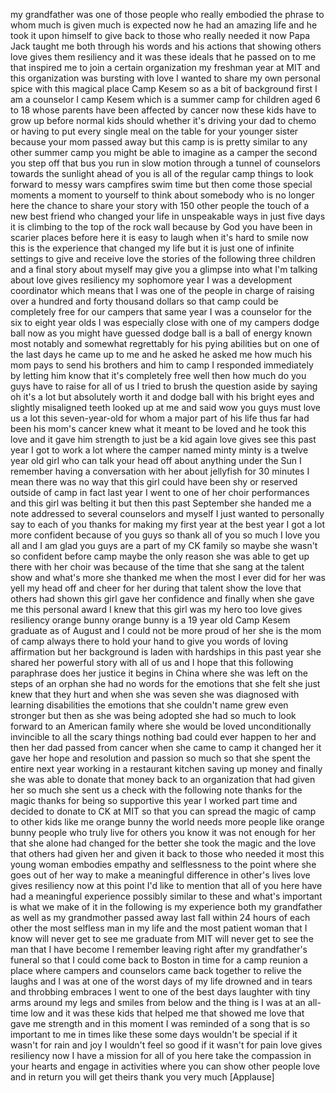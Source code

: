 
my grandfather was one of those people
who really embodied the phrase to whom
much is given much is expected now he
had an amazing life and he took it upon
himself to give back to those who really
needed it
now Papa Jack taught me both through his
words and his actions that showing
others love gives them resiliency and it
was these ideals that he passed on to me
that inspired me to join a certain
organization my freshman year at MIT and
this organization was bursting with love
I wanted to share my own personal spice
with this magical place Camp Kesem
so as a bit of background first I am a
counselor I camp Kesem which is a summer
camp for children aged 6 to 18 whose
parents have been affected by cancer now
these kids have to grow up before normal
kids should whether it&#39;s driving your
dad to chemo or having to put every
single meal on the table for your
younger sister because your mom passed
away but this camp is is pretty similar
to any other summer camp you might be
able to imagine as a camper the second
you step off that bus you run in slow
motion through a tunnel of counselors
towards the sunlight ahead of you is all
of the regular camp things to look
forward to messy wars campfires swim
time but then come those special moments
a moment to yourself to think about
somebody who is no longer here
the chance to share your story with 150
other people
the touch of a new best friend who
changed your life in unspeakable ways in
just five days
it is climbing to the top of the rock
wall because by God you have been in
scarier places before here it is easy to
laugh when it&#39;s hard to smile now this
is the experience that changed my life
but it is just one of infinite settings
to give and receive love the stories of
the following three children and a final
story about myself may give you a
glimpse into what I&#39;m talking about love
gives resiliency my sophomore year I was
a development coordinator which means
that I was one of the people in charge
of raising over a hundred and forty
thousand dollars so that camp could be
completely free for our campers that
same year I was a counselor for the six
to eight year olds I was especially
close with one of my campers dodge ball
now as you might have guessed dodge ball
is a ball of energy known most notably
and somewhat regrettably for his pying
abilities but on one of the last days he
came up to me and he asked he asked me
how much his mom pays to send his
brothers and him to camp I responded
immediately by letting him know that
it&#39;s completely free well then how much
do you guys have to raise for all of us
I tried to brush the question aside by
saying oh it&#39;s a lot but absolutely
worth it and dodge ball with his bright
eyes and slightly misaligned teeth
looked up at me and said wow you guys
must love us a lot
this seven-year-old for whom a major
part of his life thus far had been his
mom&#39;s cancer knew what it meant to be
loved and he took this love and it gave
him strength to just be a kid again love
gives
see this past year I got to work a lot
where the camper named minty minty is a
twelve year old girl who can talk your
head off about anything under the Sun I
remember having a conversation with her
about jellyfish for 30 minutes I mean
there was no way that this girl could
have been shy or reserved outside of
camp in fact last year I went to one of
her choir performances and this girl was
belting it but then this past September
she handed me a note addressed to
several counselors and myself I just
wanted to personally say to each of you
thanks for making my first year at the
best year I got a lot more confident
because of you guys so thank all of you
so much I love you all and I am glad you
guys are a part of my CK family so maybe
she wasn&#39;t so confident before camp
maybe the only reason she was able to
get up there with her choir was because
of the time that she sang at the talent
show and what&#39;s more she thanked me when
the most I ever did for her was yell my
head off and cheer for her during that
talent show the love that others had
shown this girl gave her confidence and
finally when she gave me this personal
award I knew that this girl was my hero
too love gives resiliency orange bunny
orange bunny is a 19 year old Camp Kesem
graduate as of August and I could not be
more proud of her she is the mom of camp
always there to hold your hand to give
you words of loving affirmation but her
background is laden with hardships in
this past year she shared her powerful
story with all of us and I hope that
this following paraphrase does her
justice it begins in China where she was
left on the steps of an orphan
she had no words for the emotions that
she felt she just knew that they hurt
and when she was seven she was diagnosed
with learning disabilities the emotions
that she couldn&#39;t name grew even
stronger but then as she was being
adopted she had so much to look forward
to an American family where she would be
loved unconditionally invincible to all
the scary things nothing bad could ever
happen to her and then her dad passed
from cancer when she came to camp it
changed her it gave her hope and
resolution and passion so much so that
she spent the entire next year working
in a restaurant kitchen saving up money
and finally she was able to donate that
money back to an organization that had
given her so much she sent us a check
with the following note thanks for the
magic thanks for being so supportive
this year I worked part time and decided
to donate to CK at MIT so that you can
spread the magic of camp to other kids
like me orange bunny the world needs
more people like orange bunny people who
truly live for others you know it was
not enough for her that she alone had
changed for the better
she took the magic and the love that
others had given her and given it back
to those who needed it most this young
woman embodies empathy and selflessness
to the point where she goes out of her
way to make a meaningful difference in
other&#39;s lives love gives resiliency now
at this point I&#39;d like to mention that
all of you here have had a meaningful
experience possibly similar to these and
what&#39;s important is what we make of it
in the following is my experience both
my grandfather as well as my grandmother
passed away last fall within 24 hours of
each other the most selfless man in my
life and the most patient woman that I
know will never get to see me graduate
from MIT will never get to see the man
that I have become I remember leaving
right after my grandfather&#39;s funeral so
that I could come back to Boston in time
for a camp reunion a place where campers
and counselors came back together to
relive the laughs and I was at one of
the worst days of my life
drowned and in tears and throbbing
embraces I went to one of the best days
laughter with tiny arms around my legs
and smiles from below and the thing is I
was at an all-time low and it was these
kids that helped me that showed me love
that gave me strength and in this moment
I was reminded of a song that is so
important to me in times like these some
days wouldn&#39;t be special if it wasn&#39;t
for rain and joy I wouldn&#39;t feel so good
if it wasn&#39;t for pain love gives
resiliency now I have a mission for all
of you here take the compassion in your
hearts and engage in activities where
you can show other people love and in
return you will get theirs thank you
very much
[Applause]

